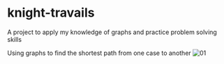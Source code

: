 # knight-travails
A project to apply my knowledge of graphs and practice problem solving skills

Using graphs to find the shortest path from one case to another
![01](https://github.com/user-attachments/assets/ac9345e5-5631-4ce4-ad88-cb21d6a9f1df)

